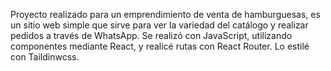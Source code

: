Proyecto realizado para un emprendimiento de venta de hamburguesas, es un sitio web simple que sirve para ver la variedad del catálogo y realizar pedidos a través de WhatsApp.
Se realizó con JavaScript, utilizando componentes mediante React, y realicé rutas con React Router. Lo estilé con Taildinwcss.
